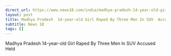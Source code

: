 ```yaml
---
direct_url: https://www.news18.com/india/madhya-pradesh-14-year-old-girl-raped-by-three-men-in-suv-accused-held-8899504.html
layout: post
title: Madhya Pradesh  14-year-old Girl Raped By Three Men In SUV  Accused Held
subtitle: News 18
tags: []
---
```


Madhya Pradesh  14-year-old Girl Raped By Three Men In SUV  Accused Held
